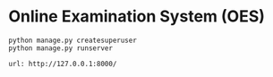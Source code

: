 # Online Examination System (OES)

```
python manage.py createsuperuser
python manage.py runserver

url: http://127.0.0.1:8000/
```
